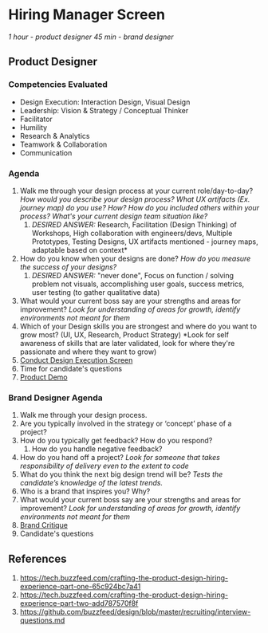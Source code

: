 # Hiring Manager Screen

*1 hour - product designer*
*45 min - brand designer*

## Product Designer

### Competencies Evaluated
- Design Execution: Interaction Design, Visual Design
- Leadership: Vision & Strategy / Conceptual Thinker
- Facilitator
- Humility
- Research & Analytics
- Teamwork & Collaboration
- Communication

### Agenda
1. Walk me through your design process at your current role/day-to-day? *How would you describe your design process? What UX artifacts (Ex. journey map) do you use? How? How do you included others within your process? What's your current design team situation like?*
   1. *DESIRED ANSWER:* Research, Facilitation (Design Thinking) of Workshops, High collaboration with engineers/devs, Multiple Prototypes, Testing Designs, UX artifacts mentioned - journey maps, adaptable based on context*
2. How do you know when your designs are done? *How do you measure the success of your designs?*
   1. *DESIRED ANSWER:* "never done", Focus on function / solving problem not visuals, accomplishing user goals, success metrics, user testing (to gather qualitative data)
3. What would your current boss say are your strengths and areas for improvement? *Look for understanding of areas for growth, identify environments not meant for them*
4. Which of your Design skills you are strongest and where do you want to grow most? (UI, UX, Research, Product Strategy) *Look for self awareness of skills that are later validated, look for where they're passionate and where they want to grow)
5. [Conduct Design Execution Screen](screen-execution.md)
6. Time for candidate's questions
7. [Product Demo](product-demo.md)

### Brand Designer Agenda
1. Walk me through your design process.
2. Are you typically involved in the strategy or ‘concept’ phase of a project?
3. How do you typically get feedback? How do you respond?
   1. How do you handle negative feedback?
4. How do you hand off a project? *Look for someone that takes responsibility of delivery even to the extent to code*
5. What do you think the next big design trend will be? *Tests the candidate’s knowledge of the latest trends.*
6. Who is a brand that inspires you? Why?
7. What would your current boss say are your strengths and areas for improvement? *Look for understanding of areas for growth, identify environments not meant for them*
8. [Brand Critique](brand-critique.md)
9. Candidate's questions

## References
1. https://tech.buzzfeed.com/crafting-the-product-design-hiring-experience-part-one-65c924bc7a41
2. https://tech.buzzfeed.com/crafting-the-product-design-hiring-experience-part-two-add787570f8f
3. https://github.com/buzzfeed/design/blob/master/recruiting/interview-questions.md